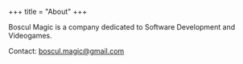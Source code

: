 +++
title = "About"
+++

Boscul Magic is a company dedicated to Software Development and Videogames.

Contact: boscul.magic@gmail.com